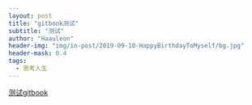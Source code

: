 ```yaml
---
layout: post
title: "gitbook测试"
subtitle: "测试"
author: "Haauleon"
header-img: "img/in-post/2019-09-10-HappyBirthdayToMyself/bg.jpg"
header-mask: 0.4
tags:
  - 思考人生
---
```


[测试gitbook](./index.html)